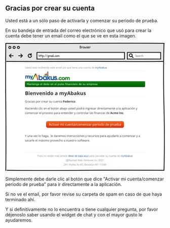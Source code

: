 ## Gracias por crear su cuenta

Usted está a un sólo paso de activarla y comenzar su periodo de prueba.

En su bandeja de entrada del correo electrónico que usó para crear la cuenta debe tener un email como el que se  ve en esta imagen. 

![image-20201216071158564](../images/welcome-email-es.png)

Simplemente debe darle clic al botón que dice "Activar mi cuenta/comenzar periodo de prueba" para ir directamente a la aplicación. 

Si no ve el email, por favor revise su carpeta de spam en caso de que haya terminado ahí. 

Y si definitivamente no lo encuentra o tiene cualquier pregunta, por favor déjenoslo saber usando el widget de chat y con el mayor gusto le ayudaremos.